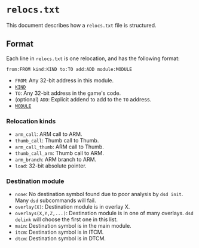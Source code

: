 # `relocs.txt`
This document describes how a `relocs.txt` file is structured.

## Format
Each line in `relocs.txt` is one relocation, and has the following format:
```
from:FROM kind:KIND to:TO add:ADD module:MODULE
```
- `FROM`: Any 32-bit address in this module.
- [`KIND`](#relocation-kinds)
- `TO`: Any 32-bit address in the game's code.
- (optional) `ADD`: Explicit addend to add to the `TO` address.
- [`MODULE`](#destination-module)

### Relocation kinds
- `arm_call`: ARM call to ARM.
- `thumb_call`: Thumb call to Thumb.
- `arm_call_thumb`: ARM call to Thumb.
- `thumb_call_arm`: Thumb call to ARM. 
- `arm_branch`: ARM branch to ARM.
- `load`: 32-bit absolute pointer.

### Destination module
- `none`: No destination symbol found due to poor analysis by `dsd init`. Many `dsd` subcommands will fail.
- `overlay(X)`: Destination module is in overlay X.
- `overlays(X,Y,Z,...)`: Destination module is in one of many overlays. `dsd delink` will choose the first one in this list.
- `main`: Destination symbol is in the main module.
- `itcm`: Destination symbol is in ITCM.
- `dtcm`: Destination symbol is in DTCM.
